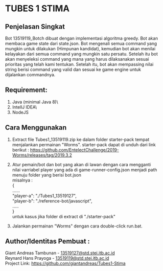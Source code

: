# TUBES 1 STIMA

## Penjelasan Singkat
Bot 13519119_Botch dibuat dengan implementasi algoritma greedy. Bot akan membaca game state dari state.json. Bot mengenali semua command yang mungkin untuk dilakukan (Himpunan kandidat), kemudian bot akan menilai kelayakan dari semua command yang mungkin satu persatu. Setelah itu bot akan menyeleksi command yang mana yang harus dilaksanakan sesuai prioritas yang telah kami tentukan. Setelah itu, bot akan mempassing nilai string berisi command yang valid dan sesuai ke game engine untuk dijalankan commandnya.


## Requirement:
1. Java (minimal Java 8)\
2. IntelIJ IDEA\
3. NodeJS

## Cara Menggunakan

1. Extract file Tubes1_13519119.zip ke dalam folder starter-pack tempat menjalankan permainan "Worms". starter-pack dapat di unduh dari link berikut : https://github.com/EntelectChallenge/2019-Worms/releases/tag/2019.3.2 

2. Atur pemain/bot dan bot yang akan di lawan dengan cara mengganti nilai varriabel player yang ada di game-runner-config.json menjadi path menuju folder yang berisi bot.json\
misalnya :\
{\
  ......\
  "player-a": "./Tubes1_13519127",\
  "player-b": "./reference-bot/javascript",\
  .....\
}\
 untuk kasus jika folder di extract di "./starter-pack"

3. Jalankan permainan "Worms" dengan cara double-click run.bat.

## Author/Identitas Pembuat :
Giant Andreas Tambunan - 13519127@std.stei.itb.ac.id\
Reynard Hans Prayoga - 13519119@std.stei.itb.ac.id\
Project Link: https://github.com/giantandreas/Tubes1-Stima
